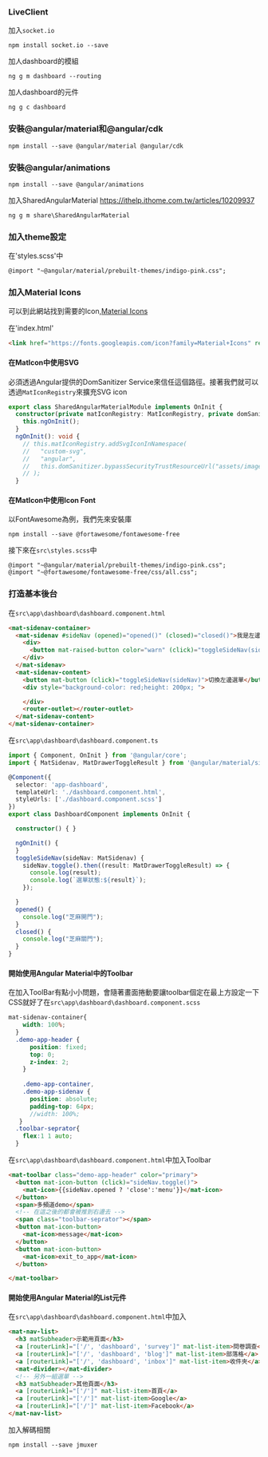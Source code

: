 ### LiveClient

加入`socket.io`

```
npm install socket.io --save
```

加人dashboard的模組

```
ng g m dashboard --routing 
```

加人dashboard的元件

```
ng g c dashboard 
```

### 安裝@angular/material和@angular/cdk

```
npm install --save @angular/material @angular/cdk
```

### 安裝@angular/animations

```
npm install --save @angular/animations
```
加入SharedAngularMaterial <https://ithelp.ithome.com.tw/articles/10209937>

```
ng g m share\SharedAngularMaterial
```

### 加入theme設定

在'styles.scss'中

```
@import "~@angular/material/prebuilt-themes/indigo-pink.css";
```

### 加入Material Icons

可以到此網站找到需要的Icon,[Material Icons](https://material.io/icons/)

在'index.html'

```html
<link href="https://fonts.googleapis.com/icon?family=Material+Icons" rel="stylesheet">
```

#### 在MatIcon中使用SVG

必須透過Angular提供的DomSanitizer Service來信任這個路徑。接著我們就可以透過`MatIconRegistry`來擴充SVG icon

```typescript
export class SharedAngularMaterialModule implements OnInit {
  constructor(private matIconRegistry: MatIconRegistry, private domSanitizer: DomSanitizer) {
    this.ngOnInit();
  }
  ngOnInit(): void {
    // this.matIconRegistry.addSvgIconInNamespace(
    //   "custom-svg",
    //   "angular",
    //   this.domSanitizer.bypassSecurityTrustResourceUrl("assets/images/angular_solidBlack.svg")
    // );
  }
```

#### 在MatIcon中使用Icon Font

以FontAwesome為例，我們先來安裝庫

```
npm install --save @fortawesome/fontawesome-free
```

接下來在`src\styles.scss`中

```
@import "~@angular/material/prebuilt-themes/indigo-pink.css";
@import "~@fortawesome/fontawesome-free/css/all.css";
```

### 打造基本後台

在`src\app\dashboard\dashboard.component.html`

```html
<mat-sidenav-container>
  <mat-sidenav #sideNav (opened)="opened()" (closed)="closed()">我是左邊選單
    <div>
      <button mat-raised-button color="warn" (click)="toggleSideNav(sideNav)">切換選單</button>
    </div>
  </mat-sidenav>
  <mat-sidenav-content>
    <button mat-button (click)="toggleSideNav(sideNav)">切換左邊選單</button>
    <div style="background-color: red;height: 200px; ">

    </div>
    <router-outlet></router-outlet>
  </mat-sidenav-content>
</mat-sidenav-container>
```

在`src\app\dashboard\dashboard.component.ts`

```typescript
import { Component, OnInit } from '@angular/core';
import { MatSidenav, MatDrawerToggleResult } from '@angular/material/sidenav';

@Component({
  selector: 'app-dashboard',
  templateUrl: './dashboard.component.html',
  styleUrls: ['./dashboard.component.scss']
})
export class DashboardComponent implements OnInit {

  constructor() { }

  ngOnInit() {
  }
  toggleSideNav(sideNav: MatSidenav) {
    sideNav.toggle().then((result: MatDrawerToggleResult) => {
      console.log(result);
      console.log(`選單狀態:${result}`);
    });

  }
  opened() {
    console.log("芝麻開門");
  }
  closed() {
    console.log("芝麻關門");
  }
}
```

#### 開始使用Angular Material中的Toolbar

在加入ToolBar有點小小問題，會隨著畫面捲動要讓toolbar個定在最上方設定一下CSS就好了在`src\app\dashboard\dashboard.component.scss`

```scss
mat-sidenav-container{
    width: 100%;
  }
  .demo-app-header {
      position: fixed;
      top: 0;
      z-index: 2;
    }
    
    .demo-app-container,
    .demo-app-sidenav {
      position: absolute;
      padding-top: 64px;
      //width: 100%;
   }
  .toolbar-seprator{
    flex:1 1 auto;
  }
```

在`src\app\dashboard\dashboard.component.html`中加入Toolbar

```html
<mat-toolbar class="demo-app-header" color="primary">
  <button mat-icon-button (click)="sideNav.toggle()">
    <mat-icon>{{sideNav.opened ? 'close':'menu'}}</mat-icon>
  </button>
  <span>多頻道demo</span>
  <!-- 在這之後的都會被推到右邊去 -->
  <span class="toolbar-seprator"></span>
  <button mat-icon-button>
    <mat-icon>message</mat-icon>
  </button>
  <button mat-icon-button>
    <mat-icon>exit_to_app</mat-icon>
  </button>

</mat-toolbar>
```

#### 開始使用Angular Material的List元件

在`src\app\dashboard\dashboard.component.html`中加入

```html
<mat-nav-list>
  <h3 matSubheader>示範用頁面</h3>
  <a [routerLink]="['/', 'dashboard', 'survey']" mat-list-item>問卷調查</a>
  <a [routerLink]="['/', 'dashboard', 'blog']" mat-list-item>部落格</a>
  <a [routerLink]="['/', 'dashboard', 'inbox']" mat-list-item>收件夾</a>
  <mat-divider></mat-divider>
  <!-- 另外一組選單 -->
  <h3 matSubheader>其他頁面</h3>
  <a [routerLink]="['/']" mat-list-item>首頁</a>
  <a [routerLink]="['/']" mat-list-item>Google</a>
  <a [routerLink]="['/']" mat-list-item>Facebook</a>
</mat-nav-list>
```

加入解碼相關
```
npm install --save jmuxer

```

